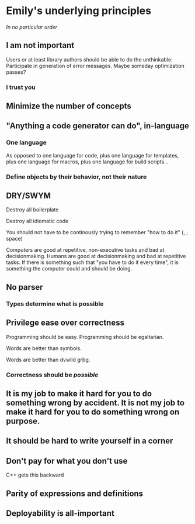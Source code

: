 # Emily's underlying principles

*In no particular order*

## I am not important

Users or at least library authors should be able to do the unthinkable: Participate in generation of error messages. Maybe someday optimization passes?

### I trust you

## Minimize the number of concepts

## "Anything a code generator can do", in-language

### One language

As opposed to one language for code, plus one language for templates, plus one language for macros, plus one language for build scripts...

### Define objects by their behavior, not their nature

## DRY/SWYM

Destroy all boilerplate

Destroy all idiomatic code

You should not have to be continously trying to remember "how to do it" (, ; space)

Computers are good at repetitive, non-executive tasks and bad at decisionmaking. Humans are good at decisionmaking and bad at repetitive tasks. If there is something such that "you have to do it every time", it is something the computer could and should be doing.

## No parser

### Types determine what is possible

## Privilege ease over correctness

Programming should be easy. Programming should be egaltarian.

Words are better than symbols.

Words are better than dvwlld grbg.

### Correctness should be *possible*

## It is my job to make it hard for you to do something wrong by accident. It is not my job to make it hard for you to do something wrong on purpose.

## It should be hard to write yourself in a corner

## Don't pay for what you don't use

C++ gets this backward

## Parity of expressions and definitions

## Deployability is all-important